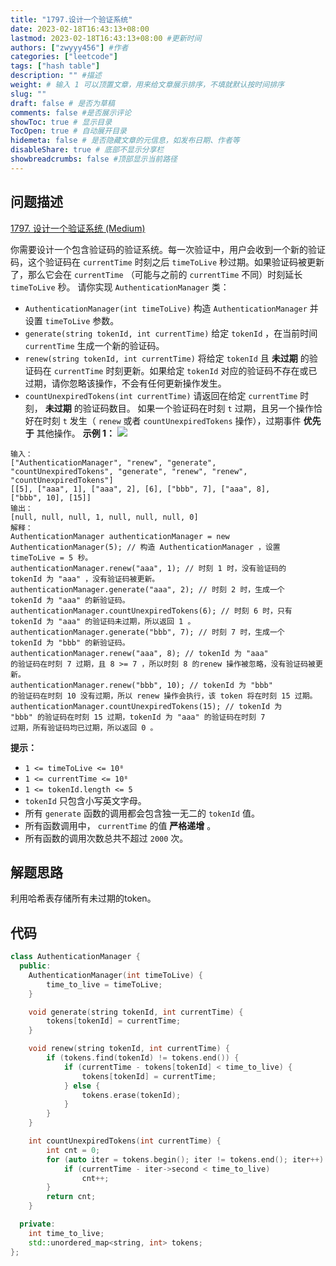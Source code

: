 ```yaml
---
title: "1797.设计一个验证系统"
date: 2023-02-18T16:43:13+08:00
lastmod: 2023-02-18T16:43:13+08:00 #更新时间
authors: ["zwyyy456"] #作者
categories: ["leetcode"]
tags: ["hash table"]
description: "" #描述
weight: # 输入 1 可以顶置文章，用来给文章展示排序，不填就默认按时间排序
slug: ""
draft: false # 是否为草稿
comments: false #是否展示评论
showToc: true # 显示目录
TocOpen: true # 自动展开目录
hidemeta: false # 是否隐藏文章的元信息，如发布日期、作者等
disableShare: true # 底部不显示分享栏
showbreadcrumbs: false #顶部显示当前路径
---
```

## 问题描述
[1797. 设计一个验证系统 (Medium)](https://leetcode.cn/problems/design-authentication-manager/)

你需要设计一个包含验证码的验证系统。每一次验证中，用户会收到一个新的验证码，这个验证码在 `currentTime`
时刻之后 `timeToLive` 秒过期。如果验证码被更新了，那么它会在 `currentTime` （可能与之前的
`currentTime` 不同）时刻延长 `timeToLive` 秒。
请你实现 `AuthenticationManager` 类：
- `AuthenticationManager(int timeToLive)` 构造
`AuthenticationManager` 并设置 `timeToLive` 参数。
- `generate(string tokenId, int currentTime)` 给定 `tokenId`
，在当前时间 `currentTime` 生成一个新的验证码。
- `renew(string tokenId, int currentTime)` 将给定 `tokenId` 且
**未过期** 的验证码在 `currentTime` 时刻更新。如果给定 `tokenId`
对应的验证码不存在或已过期，请你忽略该操作，不会有任何更新操作发生。
- `countUnexpiredTokens(int currentTime)` 请返回在给定
`currentTime` 时刻， **未过期** 的验证码数目。
如果一个验证码在时刻 `t` 过期，且另一个操作恰好在时刻 `t` 发生（ `renew` 或者
`countUnexpiredTokens` 操作），过期事件 **优先于** 其他操作。
**示例 1：**
![](https://pic-upyun.zwyyy456.tech/smms/2023-12-26-065418.png)
```
输入：
["AuthenticationManager", "renew", "generate",
"countUnexpiredTokens", "generate", "renew", "renew",
"countUnexpiredTokens"]
[[5], ["aaa", 1], ["aaa", 2], [6], ["bbb", 7], ["aaa", 8],
["bbb", 10], [15]]
输出：
[null, null, null, 1, null, null, null, 0]
解释：
AuthenticationManager authenticationManager = new
AuthenticationManager(5); // 构造 AuthenticationManager ，设置
timeToLive = 5 秒。
authenticationManager.renew("aaa", 1); // 时刻 1 时，没有验证码的
tokenId 为 "aaa" ，没有验证码被更新。
authenticationManager.generate("aaa", 2); // 时刻 2 时，生成一个
tokenId 为 "aaa" 的新验证码。
authenticationManager.countUnexpiredTokens(6); // 时刻 6 时，只有
tokenId 为 "aaa" 的验证码未过期，所以返回 1 。
authenticationManager.generate("bbb", 7); // 时刻 7 时，生成一个
tokenId 为 "bbb" 的新验证码。
authenticationManager.renew("aaa", 8); // tokenId 为 "aaa"
的验证码在时刻 7 过期，且 8 >= 7 ，所以时刻 8 的renew 操作被忽略，没有验证码被更新。
authenticationManager.renew("bbb", 10); // tokenId 为 "bbb"
的验证码在时刻 10 没有过期，所以 renew 操作会执行，该 token 将在时刻 15 过期。
authenticationManager.countUnexpiredTokens(15); // tokenId 为
"bbb" 的验证码在时刻 15 过期，tokenId 为 "aaa" 的验证码在时刻 7
过期，所有验证码均已过期，所以返回 0 。
```
**提示：**
- `1 <= timeToLive <= 10⁸`
- `1 <= currentTime <= 10⁸`
- `1 <= tokenId.length <= 5`
- `tokenId` 只包含小写英文字母。
- 所有 `generate` 函数的调用都会包含独一无二的 `tokenId` 值。
- 所有函数调用中， `currentTime` 的值 **严格递增** 。
- 所有函数的调用次数总共不超过 `2000` 次。

## 解题思路
利用哈希表存储所有未过期的token。

## 代码
```cpp
class AuthenticationManager {
  public:
    AuthenticationManager(int timeToLive) {
        time_to_live = timeToLive;
    }

    void generate(string tokenId, int currentTime) {
        tokens[tokenId] = currentTime;
    }

    void renew(string tokenId, int currentTime) {
        if (tokens.find(tokenId) != tokens.end()) {
            if (currentTime - tokens[tokenId] < time_to_live) {
                tokens[tokenId] = currentTime;
            } else {
                tokens.erase(tokenId);
            }
        }
    }

    int countUnexpiredTokens(int currentTime) {
        int cnt = 0;
        for (auto iter = tokens.begin(); iter != tokens.end(); iter++) {
            if (currentTime - iter->second < time_to_live)
                cnt++;
        }
        return cnt;
    }

  private:
    int time_to_live;
    std::unordered_map<string, int> tokens;
};
```